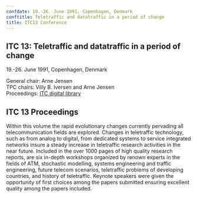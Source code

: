 ```yaml
---
confdate: 19.-26. June 1991, Copenhagen, Denmark
conftitle: Teletraffic and datatraffic in a period of change
title: ITC13 Conference
---
```


## ITC 13: Teletraffic and datatraffic in a period of change

19.-26. June 1991, Copenhagen, Denmark

General chair: Arne Jensen<br/>
TPC chairs: Villy B. Iversen and Arne Jensen<br/>
Proceedings: [ITC digital library](../itc-library/itc13.html)




## ITC 13 Proceedings

Within this volume the rapid evolutionary changes currently pervading all telecommunication fields are explored. Changes in teletraffic technology, such as from analog to digital, from dedicated systems to service integrated networks insure a steady increase in teletraffic research activities in the near future. Included in the over 1000 pages of high quality research reports, are six in-depth workshops organized by renown experts in the fields of ATM, stochastic modelling, systems engineering and traffic engineering, future telecom scenarios, teletraffic problems of developing countries, and history of teletraffic. Keynote speakers were given the opportunity of first choices among the papers submitted ensuring excellent quality among the papers included.
